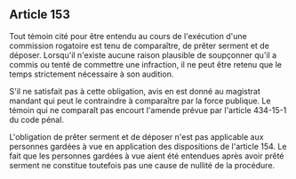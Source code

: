 Article 153
----
Tout témoin cité pour être entendu au cours de l'exécution d'une commission
rogatoire est tenu de comparaître, de prêter serment et de déposer. Lorsqu'il
n'existe aucune raison plausible de soupçonner qu'il a commis ou tenté de
commettre une infraction, il ne peut être retenu que le temps strictement
nécessaire à son audition.

S'il ne satisfait pas à cette obligation, avis en est donné au magistrat mandant
qui peut le contraindre à comparaître par la force publique. Le témoin qui ne
comparaît pas encourt l'amende prévue par l'article 434-15-1 du code pénal.

L'obligation de prêter serment et de déposer n'est pas applicable aux personnes
gardées à vue en application des dispositions de l'article 154. Le fait que les
personnes gardées à vue aient été entendues après avoir prêté serment ne
constitue toutefois pas une cause de nullité de la procédure.
